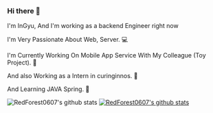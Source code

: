 ### Hi there 👋

I'm InGyu, And I'm working as a backend Engineer right now

I'm Very Passionate About Web, Server. 💻 

I'm Currently Working On Mobile App Service With My Colleague (Toy Project). 📱 

And also Working as a Intern in curinginnos. 🎾

And Learning JAVA Spring. 🧠 

![RedForest0607's github stats](https://github-readme-stats.vercel.app/api?username=RedForest0607&show_icons=true)
[![RedForest0607's github stats](https://github-readme-stats.vercel.app/api/top-langs/?username=RedForest0607&show_icons=true&hide_border=true&title_color=004386&icon_color=004386&layout=compact)](https://github.com/RedForest0607)
